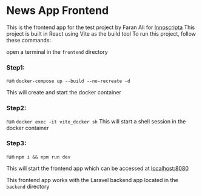 # News App Frontend

This is the frontend app for the test project by Faran Ali for [Innoscripta](https://www.innoscripta.com) 
This project is built in React using Vite as the build tool
To run this project, follow these commands:

open a terminal in the `frontend` directory 

### Step1:
run `docker-compose up --build --no-recreate -d`

This will create and start the docker container
### Step2:
run `docker exec -it vite_docker sh`
This will start a shell session in the docker container
### Step3:
run `npm i && npm run dev`

This will start the frontend app which can be accessed at [localhost:8080](http://localhost:8080)

This frontend app works with the Laravel backend app located in the `backend` directory
